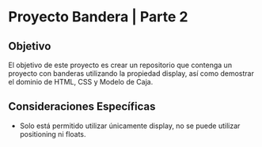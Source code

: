 # **Proyecto Bandera | Parte 2**

## **Objetivo**

El objetivo de este proyecto es crear un repositorio que contenga un proyecto con banderas utilizando la propiedad display, así como demostrar el dominio de HTML, CSS y Modelo de Caja.

## **Consideraciones Específicas**

* Solo está permitido utilizar únicamente display, no se puede utilizar positioning ni floats.

